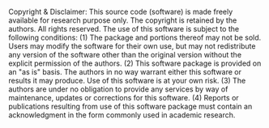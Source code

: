 Copyright & Disclaimer: This source code (software) is made freely available for research purpose only. The copyright is retained by the authors. All rights reserved. The use of this software is subject to the following conditions: (1) The package and portions thereof may not be sold. Users may modify the software for their own use, but may not redistribute any version of the software other than the original version without the explicit permission of the authors. (2) This software package is provided on an "as is" basis. The authors in no way warrant either this software or results it may produce. Use of this software is at your own risk. (3) The authors are under no obligation to provide any services by way of maintenance, updates or corrections for this software. (4) Reports or publications resulting from use of this software package must contain an acknowledgment in the form commonly used in academic research.
